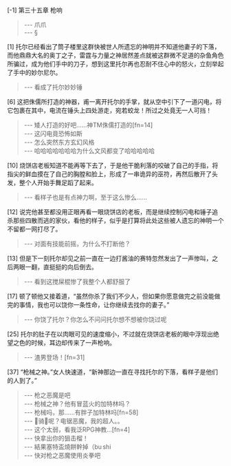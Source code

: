
[-1] 第三十五章 枪响
>--- 爪爪<br>
>--- §<br>

[1] 托尔已经看出了筒子楼里这群快被世人所遗忘的神明并不知道他妻子的下落，而他鼎鼎大名的奥丁之子，雷霆与力量之神居然差点就被这群微不足道的杂鱼角色所骗过，成为他们手中的刀子，想到这里托尔再也忍耐不住心中的怒火，立刻举起了手中的妙尔尼尔。
>--- 看成了托尔妙妙锤<br>

[6] 这把侏儒所打造的神器，甫一离开托尔的手掌，就从空中引下了一道闪电，将它包裹在其中，电流在锤头上四处游走，宛若蛟龙！所过之处竟无一人可挡！
>--- 矮人打造的好吧……神TM侏儒打造的[fn=14]<br>
>--- 这闪电竟恐怖如斯<br>
>--- 怎么突然东方玄幻风格<br>
>--- 哈哈哈哈哈哈哈为什么文风都变了哈哈哈哈哈<br>

[10] 烧饼店老板知道不能再等下去了，于是他干脆利落的咬破了自己的手指，将指尖的鲜血摸在了自己的胸膛和脸上，形成了一串诡异的巫符，再然后散开了头发，整个人开始手舞足蹈了起来。
>--- 看样子也是有点神力啊，至于这么惨么……<br>

[12] 说完他甚至都没用正眼再看一眼烧饼店的老板，而是继续控制闪电和锤子追杀那些四散而逃的家伙，看他的样子，似乎是打算将此处这些被人遗忘的神明一个不留都一网打尽了。
>--- 对面有技能前摇，为什么不打断他？<br>

[13] 但是下一刻托尔却见之前一直在一边打酱油的赛特忽然发出了一声惨叫，之后两眼一翻，直挺挺的向后倒去。
>--- 看到这搅屎棍惨了我整个人都舒服了<br>

[17] 顿了顿他又接着道，“虽然你杀了我们不少人，但如果你愿意做完之前没能做完的事情，我也可以饶你一条性命，让你继续去找你的妻子。”
>--- 你饶了托尔？你怎么不问问托尔想不想被你饶过呢<br>

[25] 托尔的肚子在以肉眼可见的速度缩小，不过就在烧饼店老板的眼中浮现出绝望之色的时候，耳边却传来了一声枪响。
>--- 渣男登场！[fn=31]<br>

[37] “枪械之神。”女人快速道，“新神那边一直在寻找托尔的下落，看样子是他们的人到了。”
>--- 枪之恶魔是吧<br>
>--- 枪械之神？他有冒蓝火的加特林吗？<br>
>--- 枪械吗，那……有胖子加特林吗[fn=58]<br>
>--- 🐴骑🐴呢？电锯恶魔，我的超人。。<br>
>--- 这个太弱，看我泛RPG神教…[fn=4]<br>
>--- 快拿出你的狙击榴！<br>
>--- 結果塞特盃燒餅幹掉（bu shi<br>
>--- 快对枪之恶魔使用炎拳吧<br>
